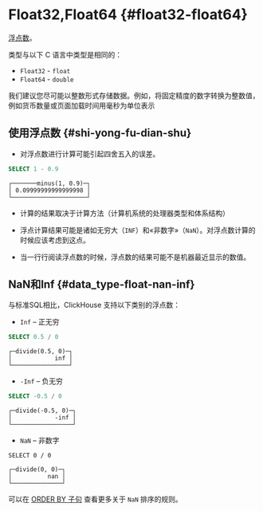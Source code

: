 # Float32,Float64 {#float32-float64}

[浮点数](https://en.wikipedia.org/wiki/IEEE_754)。

类型与以下 C 语言中类型是相同的：

-   `Float32` - `float`
-   `Float64` - `double`

我们建议您尽可能以整数形式存储数据。例如，将固定精度的数字转换为整数值，例如货币数量或页面加载时间用毫秒为单位表示

## 使用浮点数 {#shi-yong-fu-dian-shu}

-   对浮点数进行计算可能引起四舍五入的误差。

<!-- -->

``` sql
SELECT 1 - 0.9
```

    ┌───────minus(1, 0.9)─┐
    │ 0.09999999999999998 │
    └─────────────────────┘

-   计算的结果取决于计算方法（计算机系统的处理器类型和体系结构）

-   浮点计算结果可能是诸如无穷大（`INF`）和«非数字»（`NaN`）。对浮点数计算的时候应该考虑到这点。

-   当一行行阅读浮点数的时候，浮点数的结果可能不是机器最近显示的数值。

## NaN和Inf {#data_type-float-nan-inf}

与标准SQL相比，ClickHouse 支持以下类别的浮点数：

-   `Inf` – 正无穷

<!-- -->

``` sql
SELECT 0.5 / 0
```

    ┌─divide(0.5, 0)─┐
    │            inf │
    └────────────────┘

-   `-Inf` – 负无穷

<!-- -->

``` sql
SELECT -0.5 / 0
```

    ┌─divide(-0.5, 0)─┐
    │            -inf │
    └─────────────────┘

-   `NaN` – 非数字

<!-- -->

    SELECT 0 / 0

    ┌─divide(0, 0)─┐
    │          nan │
    └──────────────┘

可以在 [ORDER BY 子句](../../sql-reference/data-types/float.md) 查看更多关于 `NaN` 排序的规则。
